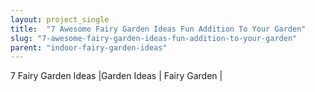```yaml
---
layout: project_single
title:  "7 Awesome Fairy Garden Ideas Fun Addition To Your Garden"
slug: "7-awesome-fairy-garden-ideas-fun-addition-to-your-garden"
parent: "indoor-fairy-garden-ideas"
---
```

7 Fairy Garden Ideas |Garden Ideas | Fairy Garden |